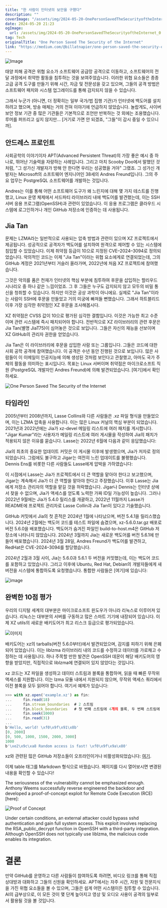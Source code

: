 ```yaml
---
title: "한 사람이 인터넷의 보안을 구했다"
description: ""
coverImage: "/assets/img/2024-05-20-OnePersonSavedTheSecurityoftheInternet_0.png"
date: 2024-05-20 21:23
ogImage:
  url: /assets/img/2024-05-20-OnePersonSavedTheSecurityoftheInternet_0.png
tag: Tech
originalTitle: "One Person Saved The Security of the Internet"
link: "https://medium.com/@billatnapier/one-person-saved-the-security-of-the-internet-9e8ed6d40df6"
---
```


![Image](/assets/img/2024-05-20-OnePersonSavedTheSecurityoftheInternet_0.png)

태양 피해 공격은 위협 요소가 소프트웨어 공급망 공격으로 이동하고, 소프트웨어의 전달 과정에서 취약한 활동을 침투하는 것을 보여주었습니다. 이러한 위협 요소들은 종종 고급 공격 도구를 만들기 위해 시간, 자금 및 전문성을 갖고 있으며, 그들의 공격 방법은 소프트웨어 패치와 시스템 업그레이드를 통해 감지되지 않을 수 있습니다.

그래서 누군가 (아니면, 더 정확히는 일부 국가/법 집행 기관)가 인터넷에 백도어를 설치하려고 했으며, 방송 매체는 거의 전혀 이야기에 언급하지 않았습니다. 놀랍게도, 사이버 보안 정보 기관 중 많은 기관들은 기본적으로 조언만 반복하는 것 외에는 조용했습니다. 루머를 퍼뜨리고 싶지 않지만... [거기로 가면 안 되겠죠, "그들"이 감시 중일 수 있으니까].

## 안드레스 프로인트

<div class="content-ad"></div>

사회공학의 이야기이자 APT(Advanced Persistent Threat)의 가장 좋은 예시 중 하나로, 뛰어난 기술력을 자랑하는 사례입니다. 그리고 마치 Scooby Doo에서 말했던 것처럼, "그 성가신 개발자가 방해 안 한다면 우리는 성공했을 거야" 그랬죠. 그 성가신 개발자는 Microsoft의 소프트웨어 엔지니어인 38세의 Andres Freund입니다. 그의 주요 업무는 PostgreSQL 소프트웨어를 개발하는 것입니다.

Andres는 이를 통해 어떤 소프트웨어 도구가 왜 느린지에 대해 몇 가지 테스트를 진행했고, Linux 운영 체제에서 서드파티 라이브러리 내에 백도어를 발견했는데, 이는 SSH 서버 응용 프로그램(OpenSSH)과 관련이 있었습니다. 이 응용 프로그램은 클라우드 시스템에 로그인하거나 개인 GitHub 저장소에 인증하는 데 사용됩니다.

## Jia Tan

문제는 LZMA라는 일반적으로 사용되는 압축 방법과 관련이 있으며 XZ 프로젝트에서 제공됩니다. 성공적으로 공격자가 백도어를 설치하여 원격으로 제어할 수 있는 시스템에 침입할 수 있었습니다. 이제 취약점 등급이 10으로 지정된 CVE–2024–3094로 정의되었습니다. 악의적인 코드는 이제 "Jia Tan"이라는 위협 요소에게로 연결되었는데, 그의 GitHub 계정은 2021년부터 거슬러 올라가며, 2022년에 처음 XZ 프로젝트에 참여했습니다.

<div class="content-ad"></div>

그것은 악의를 품은 천재가 인터넷의 핵심 부분에 침투하여 후문을 삽입하는 할리우드 시나리오 중 하나 같은 느낌이었죠. 그 후 그들은 누구도 감지되지 않고 모두의 비밀 통신을 청취할 수 있습니다. 하지만 이것은 공상 과학이 아니에요. 실제로 "Jia Tan"이라는 사람이 SSH에 후문을 만들었고 거의 미궁에 빠져들 뻔했습니다. 그래서 하트블리드 이후 가장 심각한 취약점인 XZ 후문을 조사해봅시다.

XZ 취약점은 CVSS 값이 10으로 평가된 심각한 결함입니다. 이것은 가능한 최고 수준이며 관련 시스템에 즉시 패치되어야 합니다. 전반적으로 XZ 라이브러리의 관련 후문은 Jia Tan(별명 JiaT75)이 심어놓은 것으로 보입니다. 그들은 자신의 재능을 선보이며 XZ GitHub의 관리자 권한을 얻었습니다.

Jia Tan은 이 라이브러리에 후문을 삽입한 사람 또는 그룹입니다. 그들은 코드에 대한 사회 공학 공격에 참여했습니다. 이 공격은 수년 동안 진행된 것으로 보입니다. 많은 사람들이 이 이메일이 인공지능에 의해 생성된 것처럼 보인다고 관찰했고, 아마도 국가 주체의 활동을 의미하는 표시입니다. 목표는 Linux 서버이며 취약점은 마이크로소프트 직원 (PostgreSQL 개발자인 Andres Freund)에 의해 발견되었습니다. [여기]에서 확인하세요.

<div class="content-ad"></div>

![One Person Saved The Security of the Internet](/assets/img/2024-05-20-OnePersonSavedTheSecurityoftheInternet_2.png)

## 타임라인

2005년부터 2008년까지, Lasse Collins와 다른 사람들은 .xz 파일 형식을 만들었으며, 이는 LZMA 압축을 사용합니다. 이는 많은 Linux 커널의 핵심 부분이 되었습니다. 2021년과 2022년에는 Jia가 xz-devel 메일링 리스트에 여러 패치를 게시합니다. “Jigar Kumar”라는 사용자가 메일링 리스트에 여러 게시물을 작성하여 Jia의 패치가 적용되지 않은 이유를 묻습니다. Lasse는 2022년 6월에 다음과 같이 응답했습니다:

Jia의 최초의 중요한 업데이트 커밋은 이 게시물 이후에 발생했으며, Jia가 저자로 정의되었습니다. 그럼에도 불구하고 Jigar는 여전히 느린 업데이트를 불평했습니다. Dennis Ens를 비롯한 다른 사람들도 Lasse에게 압박을 가하였습니다:

<div class="content-ad"></div>

이 시점에서 Lasse는 Jia가 프로젝트에서 더 큰 역할을 맡아야 한다고 보고했으며, Jigar는 계속해서 Jia가 더 큰 역할을 맡아야 한다고 주장했습니다. 이후 Lasse는 Jia에게 저장소 관리자의 역할을 맡길 것을 허락했습니다. Jigar나 Dennis는 인터넷 상에서 찾을 수 없으며, Jia가 액세스를 얻도록 노력한 가짜 ID일 가능성이 높습니다. 그러나 2022년 9월에는 Jia가 5.4.0 릴리스를 개괄하고, 2022년 11월까지 Lasse가 README에 프로젝트 관리자로 Lasse Collin과 Jia Tan이 있다고 기술했습니다.

GitHub 커밋에서 Jia의 첫 흔적은 2024년 1월에 나타났으며, 버전 5.4.1을 릴리스했습니다. 2024년 2월에는 백도어 코드를 테스트 파일에 숨겼으며, xz-5.6.0.tar.gz 배포로 버전 5.6.0을 배포했습니다. 백도어가 숨겨진 파일인 build-to-host.m4은 GitHub 저장소에 나타나지 않았습니다. 2024년 3월까지 Jia는 새로운 백도어를 버전 5.6.1에 만들어 배포했습니다. 2024년 3월 28일, Andres Freund가 백도어를 발견하고, RedHat은 CVE-2024–3094를 할당했습니다.

2024년 2월과 3월 사이, Jia는 5.6.0과 5.6.1 두 버전을 커밋했는데, 이는 백도어 코드를 포함하고 있었습니다. 그리고 이후에 Ubuntu, Red Hat, Debian의 개발자들에게 새 버전을 시스템에 통합하도록 요청했습니다. 통합한 사람들은 [여기]에 있습니다:

![image](/assets/img/2024-05-20-OnePersonSavedTheSecurityoftheInternet_3.png)

<div class="content-ad"></div>

## 완벽한 10점 평가

우리의 디지털 세계의 대부분은 마이크로소프트 윈도우가 아니라 리눅스로 이루어져 있습니다. 리눅스는 대부분의 서버를 구동하고 많은 스마트 기기에 내장되어 있습니다. 이제 XZ utils의 새로운 배키도어가 최고 리스크 등급으로 평가되었습니다.

![이미지](/assets/img/2024-05-20-OnePersonSavedTheSecurityoftheInternet_4.png)

배키도어는 xz의 tarballs(버전 5.6.0부터)에서 발견되었으며, 감지를 피하기 위해 은폐되어 있었습니다. 이는 liblzma 라이브러리 내의 코드를 수정하고 데이터를 가로채고 수정하는 데 사용됩니다. 하나 주목할 만한 발견은 OpenSSH 데몬이 해당 배키도어의 영향을 받았지만, 직접적으로 liblzma에 연결되어 있지 않았다는 것입니다.

<div class="content-ad"></div>

xz 코드는 XZ 파일을 생성하고 데이터 스트림과 블록을 통합하며, 읽을 때 빠른 무작위 액세스를 지원합니다. 이는 lzma 모듈 내에서 지원되지 않으며, 무작위 액세스 쿼리에서 이전 블록을 모두 읽어야 합니다. 여기서 예제가 있습니다:

```js
>>> with xz.open('example.xz') as fin:
...     fin.read(18)
...     fin.stream_boundaries  # 2 스트림
...     fin.block_boundaries   # 첫 번째 스트림에 4개의 블록, 두 번째 스트림에 2개의 블록
...     fin.seek(1000)
...     fin.read(31)
...
b'Hello, world! \xf0\x9f\x91\x8b'
[0, 2000]
[0, 500, 1000, 1500, 2000, 3000]
1000
b'\xe2\x9c\xa8 Random access is fast! \xf0\x9f\x9a\x80'
```

xz와 관련된 많은 GitHub 저장소들이 오프라인이거나 비활성화되었습니다: [여기](https://github.com/).

이제 table 태그를 Markdown 형식으로 바꿨습니다. 페이지를 다시 열어보시면 변경된 내용을 확인할 수 있습니다!

<div class="content-ad"></div>

The seriousness of the vulnerability cannot be emphasized enough. Anthony Weems successfully reverse engineered the backdoor and developed a proof-of-concept exploit for Remote Code Execution (RCE) [here]:

![Proof of Concept](/assets/img/2024-05-20-OnePersonSavedTheSecurityoftheInternet_6.png)

Under certain conditions, an external attacker could bypass sshd authentication and gain full system access. This exploit involves replacing the RSA_public_decrypt function in OpenSSH with a third-party integration. Although OpenSSH does not typically use liblzma, the malicious code enables its integration.

# 결론

<div class="content-ad"></div>

만약 GitHub를 운영하고 다른 사람들이 참여하도록 하려면, 비디오 링크를 통해 직접 상대방과 대화하고 그들의 신원을 확인하세요. APT에서는 자주 시간, 자원 및 전문지식을 가진 위협 요소들을 볼 수 있으며, 그들은 쉽게 어떤 시스템이든 침투할 수 있습니다. AI의 급부상으로, 이 모든 것이 몇 단계 높아지고 영상 및 오디오 사용이 공격의 일부로서 활용될 것을 볼 것입니다.
